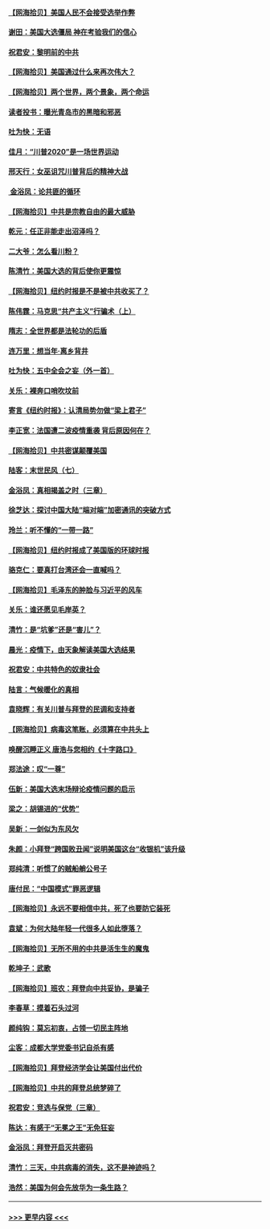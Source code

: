 #### [【网海拾贝】美国人民不会接受选举作弊](../pages/nsc993/n12528850.md?t=11070802) 
#### [谢田：美国大选僵局 神在考验我们的信心](../pages/nsc993/n12527932.md?t=11070802) 
#### [祝君安：黎明前的中共](../pages/nsc993/n12524071.md?t=11070802) 
#### [【网海拾贝】美国通过什么来再次伟大？](../pages/nsc993/n12523844.md?t=11070802) 
#### [【网海拾贝】两个世界，两个景象，两个命运](../pages/nsc993/n12521419.md?t=11070802) 
#### [读者投书：曝光青岛市的黑暗和邪恶](../pages/nsc993/n12520988.md?t=11070802) 
#### [吐为快：无语](../pages/nsc993/n12518588.md?t=11070802) 
#### [佳月：“川普2020”是一场世界运动](../pages/nsc993/n12518581.md?t=11070802) 
#### [邢天行：女巫诅咒川普背后的精神大战](../pages/nsc993/n12517257.md?t=11070802) 
#### [ 金浴凤：论共匪的循环](../pages/nsc993/n12517133.md?t=11070802) 
#### [【网海拾贝】中共是宗教自由的最大威胁](../pages/nsc993/n12516879.md?t=11070802) 
#### [乾元：任正非能走出沼泽吗？](../pages/nsc993/n12515831.md?t=11070802) 
#### [二大爷：怎么看川粉？](../pages/nsc993/n12515820.md?t=11070802) 
#### [陈清竹：美国大选的背后使你更震惊](../pages/nsc993/n12515589.md?t=11070802) 
#### [【网海拾贝】纽约时报是不是被中共收买了？](../pages/nsc993/n12515122.md?t=11070802) 
#### [陈伟霆：马克思“共产主义”行骗术（上）](../pages/nsc993/n12510217.md?t=11070802) 
#### [隋志：全世界都是法轮功的后盾](../pages/nsc993/n12510636.md?t=11070802) 
#### [连万里：想当年‧离乡背井](../pages/nsc993/n12510623.md?t=11070802) 
#### [吐为快：五中全会之妄（外一首）](../pages/nsc993/n12510470.md?t=11070802) 
#### [关乐：裸奔口哨吹坟前](../pages/nsc993/n12510403.md?t=11070802) 
#### [寄言《纽约时报》：认清局势勿做“梁上君子”](../pages/nsc993/n12510042.md?t=11070802) 
#### [李正宽：法国遭二波疫情重袭 背后原因何在？](../pages/nsc993/n12509971.md?t=11070802) 
#### [【网海拾贝】中共密谋颠覆美国](../pages/nsc993/n12509816.md?t=11070802) 
#### [陆客：末世民风（七）](../pages/nsc993/n12507822.md?t=11070802) 
#### [金浴凤：真相揭盖之时（三章）](../pages/nsc993/n12507804.md?t=11070802) 
#### [徐芝达：探讨中国大陆“端对端”加密通讯的突破方式](../pages/nsc993/n12507682.md?t=11070802) 
#### [玲兰：听不懂的“一带一路”](../pages/nsc993/n12507669.md?t=11070802) 
#### [【网海拾贝】纽约时报成了美国版的环球时报](../pages/nsc993/n12507053.md?t=11070802) 
#### [骆克仁：要真打台湾还会一直喊吗？](../pages/nsc993/n12506843.md?t=11070802) 
#### [【网海拾贝】毛泽东的肿脸与习近平的风车](../pages/nsc993/n12504537.md?t=11070802) 
#### [关乐：谁还愿见毛岸英？](../pages/nsc993/n12503866.md?t=11070802) 
#### [清竹：是“坑爹”还是“害儿”？](../pages/nsc993/n12503034.md?t=11070802) 
#### [晨光：疫情下，由天象解读美国大选结果](../pages/nsc993/n12502536.md?t=11070802) 
#### [祝君安：中共特色的奴隶社会](../pages/nsc993/n12501529.md?t=11070802) 
#### [陆言：气候暖化的真相](../pages/nsc993/n12501183.md?t=11070802) 
#### [袁晓辉：有关川普与拜登的民调和支持者](../pages/nsc993/n12500433.md?t=11070802) 
#### [【网海拾贝】病毒这笔账，必须算在中共头上](../pages/nsc993/n12500320.md?t=11070802) 
#### [唤醒沉睡正义 唐浩与您相约《十字路口》](../pages/nsc993/n12497980.md?t=11070802) 
#### [郑法途：叹“一尊”](../pages/nsc993/n12498837.md?t=11070802) 
#### [伍新：美国大选末场辩论疫情问题的启示](../pages/nsc993/n12498829.md?t=11070802) 
#### [梁之：胡锡进的“优势”](../pages/nsc993/n12498780.md?t=11070802) 
#### [吴新：一剑似为东风欠](../pages/nsc993/n12498772.md?t=11070802) 
#### [朱颜：小拜登“跨国败丑闻”说明美国这台“收银机”该升级](../pages/nsc993/n12498731.md?t=11070802) 
#### [郑纯清：听惯了的贼船艄公号子](../pages/nsc993/n12498721.md?t=11070802) 
#### [唐付民：“中国模式”罪恶逻辑](../pages/nsc993/n12498310.md?t=11070802) 
#### [【网海拾贝】永远不要相信中共，死了也要防它装死](../pages/nsc993/n12498162.md?t=11070802) 
#### [袁斌：为何大陆年轻一代很多人如此堕落？](../pages/nsc993/n12495696.md?t=11070802) 
#### [【网海拾贝】无所不用的中共是活生生的魔鬼](../pages/nsc993/n12495621.md?t=11070802) 
#### [乾坤子：武歌](../pages/nsc993/n12493391.md?t=11070802) 
#### [【网海拾贝】班农：拜登向中共妥协，是骗子](../pages/nsc993/n12492877.md?t=11070802) 
#### [李春草：摸着石头过河](../pages/nsc993/n12491121.md?t=11070802) 
#### [颜纯钩：莫忘初衷，占领一切民主阵地](../pages/nsc993/n12490965.md?t=11070802) 
#### [尘客：成都大学党委书记自杀有感](../pages/nsc993/n12490950.md?t=11070802) 
#### [【网海拾贝】拜登经济学会让美国付出代价](../pages/nsc993/n12489662.md?t=11070802) 
#### [【网海拾贝】中共的拜登总统梦碎了](../pages/nsc993/n12487896.md?t=11070802) 
#### [祝君安：竞选与保党（三章）](../pages/nsc993/n12487258.md?t=11070802) 
#### [陈达：有感于“无冕之王”无免狂妄](../pages/nsc993/n12485133.md?t=11070802) 
#### [金浴凤：拜登开启灭共密码](../pages/nsc993/n12485125.md?t=11070802) 
#### [清竹：三天，中共病毒的消失，这不是神迹吗？](../pages/nsc993/n12485027.md?t=11070802) 
#### [浩然：美国为何会先放华为一条生路？](../pages/nsc993/n12484997.md?t=11070802) 

----
#### [ >>> 更早内容 <<< ](../indexes/nsc993-earlier.md)
